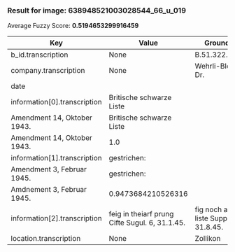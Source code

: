### Result for image: 638948521003028544_66_u_019
Average Fuzzy Score: **0.5194653299916459**
<small>

| Key | Value | Ground Truth | Score |
| --- | --- | --- | --- |
| b_id.transcription | None | B.51.322.GB.1162. | 0.0 |
| company.transcription | None | Wehrli-Bleuler E., Dr. | 0.0 |
| date |  |  | 1.0 |
| information[0].transcription | Britische schwarze Liste
Amendment 14, Oktober 1943. | Britische schwarze Liste
Amendment 14, Oktober 1943. | 1.0 |
| information[1].transcription | gestrichen:
Amendment 3, Februar 1945. | gestrichen:
Amdnement 3, Februar 1945. | 0.9473684210526316 |
| information[2].transcription | feig in theiarf prung Cifte Sugul. 6, 31.1.45. | fig noch auf franz. liste Suppl. 6, 31.8.45. | 0.6888888888888889 |
| location.transcription | None | Zollikon | 0.0 |

</small>
